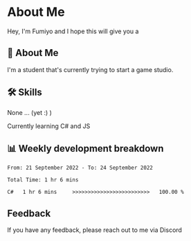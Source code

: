 
# About Me

Hey, I'm Fumiyo and I hope this will give you a 


## 🚀 About Me
I'm a student that's currently trying to start a game studio.


## 🛠 Skills
None ... (yet :) )

Currently learning C# and JS


## 📊 Weekly development breakdown
<!--START_SECTION:waka-->

```text
From: 21 September 2022 - To: 24 September 2022

Total Time: 1 hr 6 mins

C#   1 hr 6 mins     >>>>>>>>>>>>>>>>>>>>>>>>>   100.00 %
```

<!--END_SECTION:waka-->


## Feedback

If you have any feedback, please reach out to me via Discord
